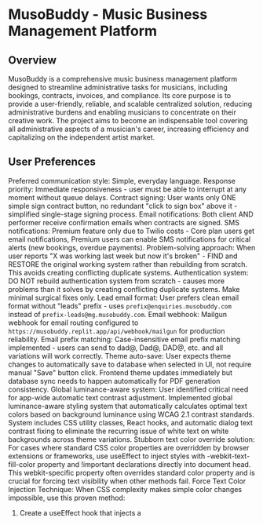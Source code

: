 # MusoBuddy - Music Business Management Platform

## Overview
MusoBuddy is a comprehensive music business management platform designed to streamline administrative tasks for musicians, including bookings, contracts, invoices, and compliance. Its core purpose is to provide a user-friendly, reliable, and scalable centralized solution, reducing administrative burdens and enabling musicians to concentrate on their creative work. The project aims to become an indispensable tool covering all administrative aspects of a musician's career, increasing efficiency and capitalizing on the independent artist market.

## User Preferences
Preferred communication style: Simple, everyday language.
Response priority: Immediate responsiveness - user must be able to interrupt at any moment without queue delays.
Contract signing: User wants only ONE simple sign contract button, no redundant "click to sign box" above it - simplified single-stage signing process.
Email notifications: Both client AND performer receive confirmation emails when contracts are signed.
SMS notifications: Premium feature only due to Twilio costs - Core plan users get email notifications, Premium users can enable SMS notifications for critical alerts (new bookings, overdue payments).
Problem-solving approach: When user reports "X was working last week but now it's broken" - FIND and RESTORE the original working system rather than rebuilding from scratch. This avoids creating conflicting duplicate systems.
Authentication system: DO NOT rebuild authentication system from scratch - causes more problems than it solves by creating conflicting duplicate systems. Make minimal surgical fixes only.
Lead email format: User prefers clean email format without "leads" prefix - uses `prefix@enquiries.musobuddy.com` instead of `prefix-leads@mg.musobuddy.com`.
Email webhook: Mailgun webhook for email routing configured to `https://musobuddy.replit.app/api/webhook/mailgun` for production reliability.
Email prefix matching: Case-insensitive email prefix matching implemented - users can send to dad@, Dad@, DAD@, etc. and all variations will work correctly.
Theme auto-save: User expects theme changes to automatically save to database when selected in UI, not require manual "Save" button click. Frontend theme updates immediately but database sync needs to happen automatically for PDF generation consistency.
Global luminance-aware system: User identified critical need for app-wide automatic text contrast adjustment. Implemented global luminance-aware styling system that automatically calculates optimal text colors based on background luminance using WCAG 2.1 contrast standards. System includes CSS utility classes, React hooks, and automatic dialog text contrast fixing to eliminate the recurring issue of white text on white backgrounds across theme variations.
Stubborn text color override solution: For cases where standard CSS color properties are overridden by browser extensions or frameworks, use useEffect to inject styles with -webkit-text-fill-color property and !important declarations directly into document head. This webkit-specific property often overrides standard color property and is crucial for forcing text visibility when other methods fail.
Force Text Color Injection Technique: When CSS complexity makes simple color changes impossible, use this proven method:
  1. Create a useEffect hook that injects a <style> element into document head
  2. Define CSS class with both `color: [desired-color] !important` AND `-webkit-text-fill-color: [desired-color] !important`
  3. Apply the custom class to the problematic element
  Example implementation that fixed the "New" badge text visibility:
  ```javascript
  React.useEffect(() => {
    const style = document.createElement('style');
    style.innerHTML = `
      .new-badge-override {
        background-color: #191970 !important;
        color: white !important;
        -webkit-text-fill-color: white !important;
      }
    `;
    document.head.appendChild(style);
    return () => document.head.removeChild(style);
  }, []);
  ```
  Then apply class: `<div className="new-badge-override">New</div>`
  This technique bypasses all CSS layer conflicts, theme variables, and component styling issues.
Onboarding wizard: Should be a helpful optional tool rather than mandatory, appearing immediately for new authenticated users, and always allow users to dismiss/abort the wizard. It's designed to be helpful rather than something users must complete. Focuses on 5 essential setup items: business address, email prefix, business email, bank details, and booking widget generation.
Invoice data integrity: When invoices are edited, the PDF automatically regenerates with updated data and uploads to replace the old version, ensuring clients always see accurate information.
Invoice CC functionality: CC recipients are supported for invoice emails only (contracts remain single-recipient). The system properly handles multiple recipients via Mailgun's CC field, with full frontend form support and database storage.
External integration deployment requirement: All external integrations (Stripe payments, Mailgun webhooks, OAuth callbacks, third-party APIs) are configured to communicate with the deployed version of the application, not the development environment. Changes to external integration handling require deployment to take effect because external services cannot reach local development servers and webhook URLs point to production domains.
Invoice reminders remain manual-only by user preference - automatic reminder system considered but rejected to maintain user control.
Timeline preference: User prefers realistic timeline expectations over artificial urgency - focus on thorough functionality testing over rushed deployment.
Admin database access: Read-only database administration panel added as submenu in admin section. Includes table browsing, filtering, search, and CSV export with strict admin-only access controls.
Document count indicators: Removed from booking cards due to persistent accuracy issues. User prefers working system without confusing indicators - Documents section remains accessible via booking details.
Mileage calculation optimization: Fixed wasteful API calls. System now skips mileage calculation for existing bookings that already have mileage data, only calculates for new bookings or manual address changes.
AI venue parsing improvement: Enhanced AI to properly distinguish between venue names and location names. System now correctly identifies "our garden" as venue name and "Swindon" as location, preventing Google Maps from suggesting unrelated venues like "Sky Garden" in London when parsing booking emails. AI also simplifies location descriptions ("near Swindon" → "Swindon") for better Google Maps compatibility.
Encore booking location extraction: Fixed critical issue where Encore bookings weren't extracting location from email titles. System now properly extracts area from Encore email subjects (e.g., "Saxophonist needed for wedding in Rock" → area = "Rock") and prevents Google Places enrichment for all Encore bookings.
Booking form map integration: Added permanent map display on booking forms showing venue locations. Cost-effective approach using single Google Maps API call per booking form view (~$0.012) instead of expensive hover maps. Map appears when venue/address is entered, includes geocoding cache, and provides visual context to mileage calculations. Integrated into venue section with blue theme matching.
Venue name auto-fill manual control: Modified venue name auto-complete to only trigger on explicit user action. No automatic searches occur when opening booking forms or typing in venue name field. Auto-fill only activates when user clicks in venue name field and presses Tab, providing complete manual control over when API calls are made. Other address fields retain normal auto-search behavior.
Address book navigation: "View Details" button on client cards in address book now navigates directly to calendar view with specific booking highlighted, instead of just going to generic bookings page.
Forgot password system: Complete email-based password reset functionality implemented with secure crypto-generated tokens, 1-hour expiration, professional email templates using existing Mailgun infrastructure, and user-friendly frontend flow including dedicated forgot password and reset password pages.
Messages centralization: Reorganized message system into centralized "Messages" page with tabbed interface. Combined client message replies and unparseable messages into single location for better UX. Moved "Messages" menu item up in sidebar below "Bookings" for improved navigation hierarchy. Dashboard retains message summary widget with total and unread counts.
Duplicate email processing fix: Resolved critical duplication issue caused by multiple Mailgun routes with same priority processing identical emails. Fixed by removing duplicate specific match_recipient routes for timfulkermusic@enquiries.musobuddy.com, keeping only the catch_all route. This eliminated duplicate bookings and review messages from single email submissions.
Email extraction priority fix: Fixed critical issue where system used sender email addresses (like no-reply@weebly.com) instead of actual client emails from form content. Implemented intelligent email extraction that prioritizes form content emails over sender addresses, with fallback logic that skips service emails. Applied to all processing paths including AI parsing, Weebly fallback, and review message saving.
AI model upgrade: Switched from Claude 3 Haiku to OpenAI GPT-5 for email parsing. Initial testing with GPT-5 nano showed date detection issues on complex dates like "October 13th", so upgraded to full GPT-5 model for superior accuracy.
GPT-5 parsing system fully fixed: Resolved critical API compatibility issues preventing GPT-5 from functioning. Root cause was twofold: (1) Missing Mailgun route for user's email prefix - created route `68a22efe0a9e06824ff9973c` for `timfulkermusic@enquiries.musobuddy.com` to ensure emails reach the main webhook, (2) Insufficient token allocation for GPT-5 reasoning model - increased from 250 to 4000 tokens to accommodate GPT-5's internal reasoning plus response output. Previously, GPT-5 consumed all tokens for reasoning with none remaining for response content, causing empty responses. Added comprehensive token usage logging to track prompt/completion/reasoning token distribution. Additional fixes: artificial rate limiting increased from 7 to 50,000 daily calls matching user's 200k TPM limits, enhanced email extraction to prefer HTML content for better signature detection. System now properly routes emails and successfully extracts dates like "September 10th 2025" → "2025-09-10" and client names from signatures instead of FROM fields.
GPT-5 email extraction system prompt fix: Resolved persistent issue where Weebly form submissions showed sender email (no-reply@weebly.com) instead of actual client email from form content. Updated GPT-5 system prompt with specific instructions to NEVER use service emails from FROM field and ALWAYS prioritize actual client emails found in contact forms, signatures, or email body content. System now correctly extracts emails like "tim@timfulker.com" from form data instead of using automated sender addresses.
Encore venue placeholder optimization: Fixed "Venue TBC" triggering unnecessary Google Maps API calls. AI parser now sets venue as empty string for Encore bookings instead of placeholder text, preventing wasteful API usage while maintaining proper booking form functionality.
Venue name vs location distinction: Fixed critical issue where location names like "Glasgow" were incorrectly treated as venue names, triggering unnecessary Google API calls. Updated both GPT-5 system prompt and fallback parser to distinguish between actual venue names (e.g., "Glasgow City Hall") and general locations (e.g., "Glasgow"). Venue name field now stays blank unless we actually know the specific venue name. Location information goes in venueAddress field. Removed booking form logic that auto-triggered API calls for town-only entries, significantly reducing API usage and improving accuracy per user preference.
Email routing priority fix: Resolved critical issue where client replies containing booking IDs (e.g., user17544892251e-booking748@enquiries.musobuddy.com) were being routed to main webhook instead of replies webhook. Root cause: user-specific Mailgun routes (priority 1) were catching booking replies before dedicated reply routes could process them. Solution: Implemented high-priority routes (priority 0) that intercept booking/invoice reply patterns (*booking*@enquiries.musobuddy.com, *invoice*@enquiries.musobuddy.com) and route them to /api/webhook/mailgun-replies before user-specific routes. Added ensureBookingReplyRoutes() method to MailgunRouteManager with automatic integration into email prefix setup process.

## System Architecture

### Frontend
- **Framework**: React 18 (TypeScript, Vite) with Wouter for routing.
- **Styling**: Tailwind CSS with shadcn/ui and Radix UI. Features clean cards, gradient forms, responsive layouts, consistent sidebar, and multiple theme options (Purple, Ocean Blue, Forest Green, Clean Pro Audio, Midnight Blue). Includes WCAG 2.0 luminance for text contrast.
- **State Management**: React Query.
- **Forms**: React Hook Form with Zod validation.
- **UI/UX Decisions**: QR code generation, widget URL creation, R2 storage integration, and dynamic PDF theming (invoices, contracts) with consistent logo branding. Default booking view is list-based, with calendar as an option.

### Backend
- **Runtime**: Node.js with Express.js (TypeScript, ES modules).
- **Core Structure**: Modular route architecture.
- **Authentication**: JWT-based system with SMS/email/phone verification, and secure email-based password reset, using unified middleware.
- **File Storage**: Cloudflare R2 for PDF storage.
- **Email Service**: Mailgun for transactional emails, parsing, and template management.
- **PDF Generation**: Isolated Puppeteer engines for dynamic PDF generation of invoices and contracts.
- **AI Integration**: Claude Haiku for contract parsing, price enquiry detection, message categorization, and intelligent date logic. OpenAI GPT-5 for email parsing and enhanced venue extraction.
- **System Design Choices**:
    - **User Management**: Two-tier system (Admin Accounts, User Accounts).
    - **Booking Management**: Unified system with conflict detection, .ics calendar integration, status tracking, comprehensive forms (Google Maps API for venue auto-population, mileage, what3words), and a standalone, token-based booking widget that parses dates. Supports "TBC" times and "Actual Performance Time" fields. Features individual field locking.
    - **Document Management**: Multi-document upload system per booking with categorization (contract/invoice/other), secure R2 cloud storage, and automatic counting.
    - **Contract Generation**: Dynamic PDF generation, digital signatures, cloud storage, automated reminders, guided creation, and legally compliant amendment system.
    - **Invoice Management**: Professional invoice generation, payment tracking (manual "Mark as Paid"), overdue monitoring. Invoice security via random 16-character tokens in URLs for R2 file access.
    - **Compliance Tracking**: Document management, expiry date monitoring, alerts, and automated sharing.
    - **Security**: Robust session validation, rate limiting, enhanced database connection pooling, secure password hashing, input validation/sanitization, and async error handling.
    - **System Health Monitoring**: Real-time dashboard (`/system-health`).
    - **Deployment**: Node.js server serving built frontend.
    - **API Design**: RESTful, consistent JSON responses, and comprehensive error handling.
    - **System Isolation**: Critical components (invoice/contract generation) are isolated systems.
    - **Onboarding Wizard**: Multi-step wizard covering business info, contact details, email prefix setup, pricing rates, service areas, and theme branding.
    - **Email Processing**: Comprehensive queue system to eliminate race conditions, process emails sequentially with delays for AI accuracy, using mutex locking and duplicate detection. Includes retry logic and queue status monitoring.

## External Dependencies

- **Cloud Services**:
    - Cloudflare R2
    - Neon Database (PostgreSQL)
    - Replit (Authentication and hosting)
- **APIs and Services**:
    - Anthropic Claude Haiku
    - Google Maps API
    - Mailgun
    - OpenAI GPT-5
    - Puppeteer
    - Stripe
    - Twilio
    - what3words API